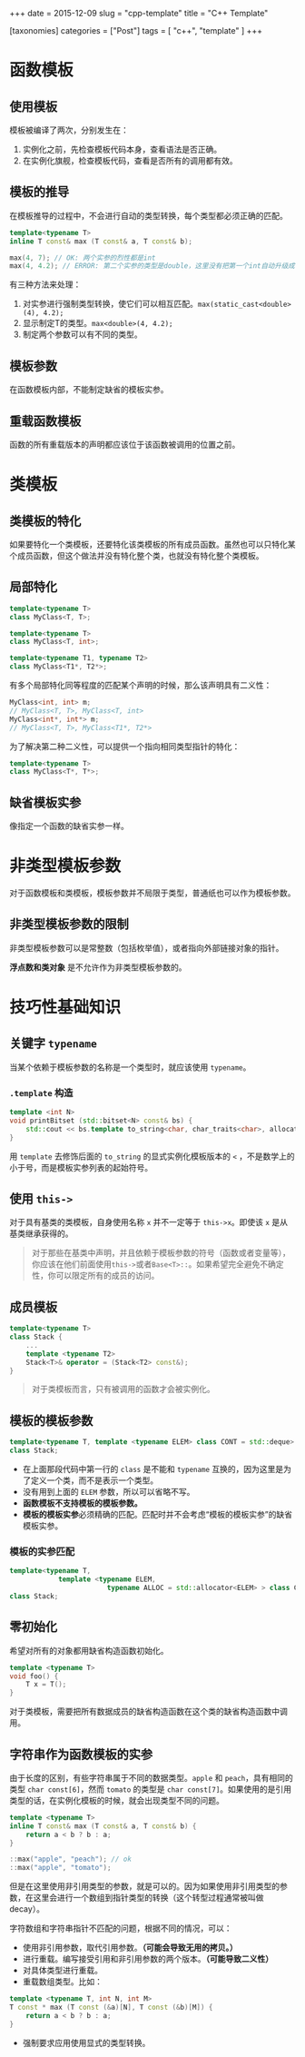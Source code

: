 +++
date = 2015-12-09
slug = "cpp-template"
title = "C++ Template"

[taxonomies]
categories =  ["Post"]
tags = [ "c++", "template" ]
+++

# 函数模板

## 使用模板

模板被编译了两次，分别发生在：

1. 实例化之前，先检查模板代码本身，查看语法是否正确。
2. 在实例化旗舰，检查模板代码，查看是否所有的调用都有效。

<!-- more -->

## 模板的推导

在模板推导的过程中，不会进行自动的类型转换，每个类型都必须正确的匹配。

```c++
template<typename T>
inline T const& max (T const& a, T const& b);

max(4, 7); // OK: 两个实参的烈性都是int
max(4, 4.2); // ERROR: 第二个实参的类型是double，这里没有把第一个int自动升级成了double
```
有三种方法来处理：

1. 对实参进行强制类型转换，使它们可以相互匹配。`max(static_cast<double>(4), 4.2);`
2. 显示制定T的类型。`max<double>(4, 4.2);`
3. 制定两个参数可以有不同的类型。

## 模板参数

在函数模板内部，不能制定缺省的模板实参。

## 重载函数模板

函数的所有重载版本的声明都应该位于该函数被调用的位置之前。

# 类模板

## 类模板的特化

如果要特化一个类模板，还要特化该类模板的所有成员函数。虽然也可以只特化某个成员函数，但这个做法并没有特化整个类，也就没有特化整个类模板。

## 局部特化

```c++
template<typename T>
class MyClass<T, T>;

template<typename T>
class MyClass<T, int>;

template<typename T1, typename T2>
class MyClass<T1*, T2*>;
```

有多个局部特化同等程度的匹配某个声明的时候，那么该声明具有二义性：
```c++
MyClass<int, int> m;
// MyClass<T, T>, MyClass<T, int>
MyClass<int*, int*> m;
// MyClass<T, T>, MyClass<T1*, T2*>
```
为了解决第二种二义性，可以提供一个指向相同类型指针的特化：
```c++
template<typename T>
class MyClass<T*, T*>;
```

## 缺省模板实参

像指定一个函数的缺省实参一样。

# 非类型模板参数

对于函数模板和类模板，模板参数并不局限于类型，普通纸也可以作为模板参数。

## 非类型模板参数的限制

非类型模板参数可以是常整数（包括枚举值），或者指向外部链接对象的指针。

**浮点数和类对象** 是不允许作为非类型模板参数的。

# 技巧性基础知识

## 关键字 `typename`

当某个依赖于模板参数的名称是一个类型时，就应该使用 `typename`。

### `.template` 构造

```c++
template <int N>
void printBitset (std::bitset<N> const& bs) {
    std::cout << bs.template to_string<char, char_traits<char>, allocator<char> >();
}
```

用 `template` 去修饰后面的 `to_string` 的显式实例化模板版本的 `<` ，不是数学上的小于号，而是模板实参列表的起始符号。

## 使用 `this->`
对于具有基类的类模板，自身使用名称 `x` 并不一定等于 `this->x`。即使该 `x` 是从基类继承获得的。

> 对于那些在基类中声明，并且依赖于模板参数的符号（函数或者变量等），你应该在他们前面使用`this->`或者`Base<T>::`。如果希望完全避免不确定性，你可以限定所有的成员的访问。

## 成员模板

```c++
template<typename T>
class Stack {
    ...
    template <typename T2>
    Stack<T>& operator = (Stack<T2> const&);
}
```

> 对于类模板而言，只有被调用的函数才会被实例化。

## 模板的模板参数

```c++
template<typename T, template <typename ELEM> class CONT = std::deque>
class Stack;
```
* 在上面那段代码中第一行的 `class` 是不能和 `typename` 互换的，因为这里是为了定义一个类，而不是表示一个类型。
* 没有用到上面的 `ELEM` 参数，所以可以省略不写。
* **函数模板不支持模板的模板参数。**
* **模板的模板实参**必须精确的匹配。匹配时并不会考虑“模板的模板实参”的缺省模板实参。

### 模板的实参匹配

```c++
template<typename T,
            template <typename ELEM,
                        typename ALLOC = std::allocator<ELEM> > class CONT = std::deque>
class Stack;
```

## 零初始化

希望对所有的对象都用缺省构造函数初始化。
```c++
template <typename T>
void foo() {
    T x = T();
}
```
对于类模板，需要把所有数据成员的缺省构造函数在这个类的缺省构造函数中调用。

## 字符串作为函数模板的实参

由于长度的区别，有些字符串属于不同的数据类型。`apple` 和 `peach`，具有相同的类型 `char const[6]`，然而 `tomato` 的类型是 `char const[7]`。如果使用的是引用类型的话，在实例化模板的时候，就会出现类型不同的问题。
```c++
template <typename T>
inline T const& max (T const& a, T const& b) {
    return a < b ? b : a;
}

::max("apple", "peach"); // ok
::max("apple", "tomato");
```

但是在这里使用非引用类型的参数，就是可以的。因为如果使用非引用类型的参数，在这里会进行一个数组到指针类型的转换（这个转型过程通常被叫做decay）。

字符数组和字符串指针不匹配的问题，根据不同的情况，可以：
* 使用非引用参数，取代引用参数。**（可能会导致无用的拷贝。）**
* 进行重载。编写接受引用和非引用参数的两个版本。**（可能导致二义性）**
* 对具体类型进行重载。
* 重载数组类型。比如：
```c++
template <typename T, int N, int M>
T const * max (T const (&a)[N], T const (&b)[M]) {
    return a < b ? b : a;
}
```
* 强制要求应用使用显式的类型转换。